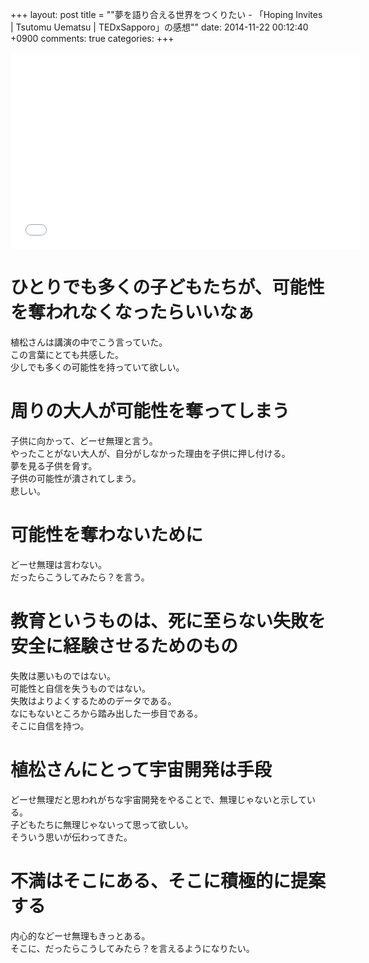 +++
layout: post
title = ""夢を語り合える世界をつくりたい - 「Hoping Invites | Tsutomu Uematsu | TEDxSapporo」の感想""
date: 2014-11-22 00:12:40 +0900
comments: true
categories:
+++

<div style="text-align: center;"><iframe width="560" height="315" src="//www.youtube.com/embed/gBumdOWWMhY" frameborder="0" allowfullscreen></iframe></div>

ひとりでも多くの子どもたちが、可能性を奪われなくなったらいいなぁ
====
植松さんは講演の中でこう言っていた。  
この言葉にとても共感した。  
少しでも多くの可能性を持っていて欲しい。

周りの大人が可能性を奪ってしまう
====
子供に向かって、どーせ無理と言う。  
やったことがない大人が、自分がしなかった理由を子供に押し付ける。  
夢を見る子供を脅す。  
子供の可能性が潰されてしまう。  
悲しい。

可能性を奪わないために
====
どーせ無理は言わない。  
だったらこうしてみたら？を言う。

教育というものは、死に至らない失敗を安全に経験させるためのもの
====
失敗は悪いものではない。  
可能性と自信を失うものではない。  
失敗はよりよくするためのデータである。  
なにもないところから踏み出した一歩目である。  
そこに自信を持つ。

植松さんにとって宇宙開発は手段
====
どーせ無理だと思われがちな宇宙開発をやることで、無理じゃないと示している。  
子どもたちに無理じゃないって思って欲しい。  
そういう思いが伝わってきた。

不満はそこにある、そこに積極的に提案する
====
内心的などーせ無理もきっとある。  
そこに、だったらこうしてみたら？を言えるようになりたい。
